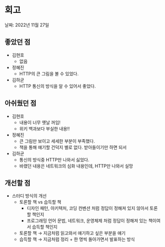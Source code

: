 # 회고

날짜: 2022년 11월 27일

## 좋았던 점

- 김현호
    - 없음
- 정혜진
    - HTTP의 큰 그림을 볼 수 있었다.
- 김하균
    - HTTP 통신의 방식을 알 수 있어서 좋았다.

## 아쉬웠던 점

- 김현호
    - 내용이 너무 옛날 꺼임!
    - 위키 백과보다 부실한 내용!!
- 정혜진
    - 큰 그림만 보이고 세세한 부분이 부족했다.
    - 책을 통해 얘기할 건덕지 별로 없다. 받아들이기만 하면 되서
- 김하균
    - 통신의 방식중 HTTP만 나와서 싫었다.
    - 바랬던 내용은 네트워크의 심화 내용인데, HTTP만 나와서 실망

## 개선할 점

- 스터디 방식의 개선
    - 토론할 책 vs 습득할 책
        - 디자인 패턴, 아키텍처, 코딩 컨벤션 처럼 정답이 정해져 있지 않아서 토론할 책인지
        - 프로그래밍 언어 문법, 네트워크, 운영체제 처럼 정답이 정해져 있는 책이여서 습득할 책인지
    - 토론할 책 → 지금처럼 읽고와서 얘기하고 싶은 부분을 얘기
    - 습득할 책 → 지금처럼 정리 + 한 명씩 돌아가면서 발표하는 방식
